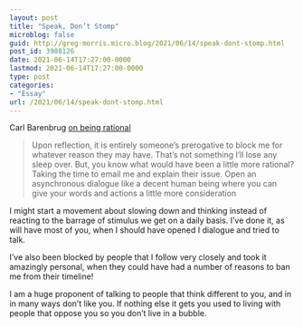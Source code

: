 ```yaml
---
layout: post
title: "Speak, Don’t Stomp"
microblog: false
guid: http://greg-morris.micro.blog/2021/06/14/speak-dont-stomp.html
post_id: 3988126
date: 2021-06-14T17:27:00-0000
lastmod: 2021-06-14T17:27:00-0000
type: post
categories:
- "Essay"
url: /2021/06/14/speak-dont-stomp.html
---
```

<!--kg-card-begin: html--><p>Carl Barenbrug <a href="https://cmhb.de/blog/rational-not-reactive">on being rational</a></p>
<blockquote><p>
  Upon reflection, it is entirely someone’s prerogative to block me for whatever reason they may have. That’s not something I’ll lose any sleep over. But, you know what would have been a little more rational? Taking the time to email me and explain their issue. Open an asynchronous dialogue like a decent human being where you can give your words and actions a little more consideration
</p></blockquote>
<p>I might start a movement about slowing down and thinking instead of reacting to the barrage of stimulus we get on a daily basis. I’ve done it, as will have most of you, when I should have opened I dialogue and tried to talk.</p>
<p>I’ve also been blocked by people that I follow very closely and took it amazingly personal, when they could have had a number of reasons to ban me from their timeline!</p>
<p>I am a huge proponent of talking to people that think different to you, and in in many ways don’t like you. If nothing else it gets you used to living with people that oppose you so you don’t live in a bubble.</p>
<!--kg-card-end: html-->
